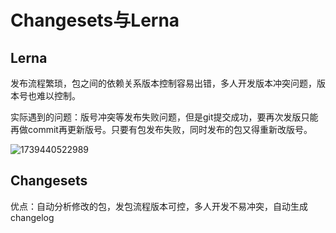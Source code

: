 # Changesets与Lerna

## Lerna

发布流程繁琐，包之间的依赖关系版本控制容易出错，多人开发版本冲突问题，版本号也难以控制。

实际遇到的问题：版号冲突等发布失败问题，但是git提交成功，要再次发版只能再做commit再更新版号。只要有包发布失败，同时发布的包又得重新改版号。

![1739440522989](https://cdn.jsdelivr.net/gh/antonhu/picx-images-hosting/picGo/1739440522989.jpg)

## Changesets

优点：自动分析修改的包，发包流程版本可控，多人开发不易冲突，自动生成changelog